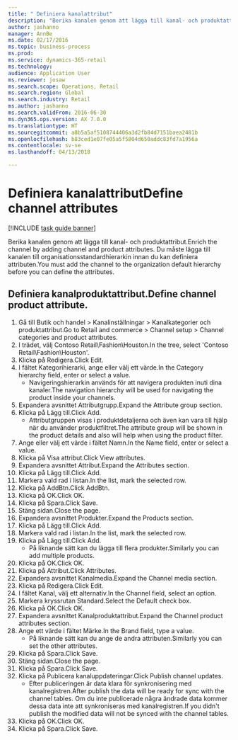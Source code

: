 ```yaml
--- 
title: " Definiera kanalattribut"
description: "Berika kanalen genom att lägga till kanal- och produktattribut."
author: jashanno
manager: AnnBe
ms.date: 02/17/2016
ms.topic: business-process
ms.prod: 
ms.service: dynamics-365-retail
ms.technology: 
audience: Application User
ms.reviewer: josaw
ms.search.scope: Operations, Retail
ms.search.region: Global
ms.search.industry: Retail
ms.author: jashanno
ms.search.validFrom: 2016-06-30
ms.dyn365.ops.version: AX 7.0.0
ms.translationtype: HT
ms.sourcegitcommit: a8b5a5af5108744406a3d2fb84d7151baea2481b
ms.openlocfilehash: b83ced1e07fe05a5f5804d650addc83fd7a1956a
ms.contentlocale: sv-se
ms.lasthandoff: 04/13/2018

---
```

# <a name="define-channel-attributes"></a><span data-ttu-id="12919-103"> Definiera kanalattribut</span><span class="sxs-lookup"><span data-stu-id="12919-103">Define channel attributes</span></span>

[!INCLUDE [task guide banner](../includes/task-guide-banner.md)]

<span data-ttu-id="12919-104">Berika kanalen genom att lägga till kanal- och produktattribut.</span><span class="sxs-lookup"><span data-stu-id="12919-104">Enrich the channel by adding channel and product attributes.</span></span> <span data-ttu-id="12919-105">Du måste lägga till kanalen till organisationsstandardhierarkin innan du kan definiera attributen.</span><span class="sxs-lookup"><span data-stu-id="12919-105">You must add the channel to the organization default hierarchy before you can define the attributes.</span></span>


## <a name="define-channel-product-attribute"></a><span data-ttu-id="12919-106">Definiera kanalproduktattribut.</span><span class="sxs-lookup"><span data-stu-id="12919-106">Define channel product attribute.</span></span>
1. <span data-ttu-id="12919-107">Gå till Butik och handel > Kanalinställningar > Kanalkategorier och produktattribut.</span><span class="sxs-lookup"><span data-stu-id="12919-107">Go to Retail and commerce > Channel setup > Channel categories and product attributes.</span></span>
2. <span data-ttu-id="12919-108">I trädet, välj Contoso Retail\Fashion\Houston.</span><span class="sxs-lookup"><span data-stu-id="12919-108">In the tree, select 'Contoso Retail\Fashion\Houston'.</span></span>
3. <span data-ttu-id="12919-109">Klicka på Redigera.</span><span class="sxs-lookup"><span data-stu-id="12919-109">Click Edit.</span></span>
4. <span data-ttu-id="12919-110">I fältet Kategorihierarki, ange eller välj ett värde.</span><span class="sxs-lookup"><span data-stu-id="12919-110">In the Category hierarchy field, enter or select a value.</span></span>
    * <span data-ttu-id="12919-111">Navigeringshierarkin används för att navigera produkten inuti dina kanaler.</span><span class="sxs-lookup"><span data-stu-id="12919-111">The navigation hierarchy will be used for navigating the product inside your channels.</span></span>  
5. <span data-ttu-id="12919-112">Expandera avsnittet Attributgrupp.</span><span class="sxs-lookup"><span data-stu-id="12919-112">Expand the Attribute group section.</span></span>
6. <span data-ttu-id="12919-113">Klicka på Lägg till.</span><span class="sxs-lookup"><span data-stu-id="12919-113">Click Add.</span></span>
    * <span data-ttu-id="12919-114">Attributgruppen visas i produktdetaljerna och även kan vara till hjälp när du använder produktfiltret.</span><span class="sxs-lookup"><span data-stu-id="12919-114">The attribute group will be shown in the product details and also will help when using the product filter.</span></span>  
7. <span data-ttu-id="12919-115">Ange eller välj ett värde i fältet Namn.</span><span class="sxs-lookup"><span data-stu-id="12919-115">In the Name field, enter or select a value.</span></span>
8. <span data-ttu-id="12919-116">Klicka på Visa attribut.</span><span class="sxs-lookup"><span data-stu-id="12919-116">Click View attributes.</span></span>
9. <span data-ttu-id="12919-117">Expandera avsnittet Attribut.</span><span class="sxs-lookup"><span data-stu-id="12919-117">Expand the Attributes section.</span></span>
10. <span data-ttu-id="12919-118">Klicka på Lägg till.</span><span class="sxs-lookup"><span data-stu-id="12919-118">Click Add.</span></span>
11. <span data-ttu-id="12919-119">Markera vald rad i listan.</span><span class="sxs-lookup"><span data-stu-id="12919-119">In the list, mark the selected row.</span></span>
12. <span data-ttu-id="12919-120">Klicka på AddBtn.</span><span class="sxs-lookup"><span data-stu-id="12919-120">Click AddBtn.</span></span>
13. <span data-ttu-id="12919-121">Klicka på OK.</span><span class="sxs-lookup"><span data-stu-id="12919-121">Click OK.</span></span>
14. <span data-ttu-id="12919-122">Klicka på Spara.</span><span class="sxs-lookup"><span data-stu-id="12919-122">Click Save.</span></span>
15. <span data-ttu-id="12919-123">Stäng sidan.</span><span class="sxs-lookup"><span data-stu-id="12919-123">Close the page.</span></span>
16. <span data-ttu-id="12919-124">Expandera avsnittet Produkter.</span><span class="sxs-lookup"><span data-stu-id="12919-124">Expand the Products section.</span></span>
17. <span data-ttu-id="12919-125">Klicka på Lägg till.</span><span class="sxs-lookup"><span data-stu-id="12919-125">Click Add.</span></span>
18. <span data-ttu-id="12919-126">Markera vald rad i listan.</span><span class="sxs-lookup"><span data-stu-id="12919-126">In the list, mark the selected row.</span></span>
19. <span data-ttu-id="12919-127">Klicka på Lägg till.</span><span class="sxs-lookup"><span data-stu-id="12919-127">Click Add.</span></span>
    * <span data-ttu-id="12919-128">På liknande sätt kan du lägga till flera produkter.</span><span class="sxs-lookup"><span data-stu-id="12919-128">Similarly you can add multiple products.</span></span>  
20. <span data-ttu-id="12919-129">Klicka på OK.</span><span class="sxs-lookup"><span data-stu-id="12919-129">Click OK.</span></span>
21. <span data-ttu-id="12919-130">Klicka på Attribut.</span><span class="sxs-lookup"><span data-stu-id="12919-130">Click Attributes.</span></span>
22. <span data-ttu-id="12919-131">Expandera avsnittet Kanalmedia.</span><span class="sxs-lookup"><span data-stu-id="12919-131">Expand the Channel media section.</span></span>
23. <span data-ttu-id="12919-132">Klicka på Redigera.</span><span class="sxs-lookup"><span data-stu-id="12919-132">Click Edit.</span></span>
24. <span data-ttu-id="12919-133">I fältet Kanal, välj ett alternativ.</span><span class="sxs-lookup"><span data-stu-id="12919-133">In the Channel field, select an option.</span></span>
25. <span data-ttu-id="12919-134">Markera kryssrutan Standard.</span><span class="sxs-lookup"><span data-stu-id="12919-134">Select the Default check box.</span></span>
26. <span data-ttu-id="12919-135">Klicka på OK.</span><span class="sxs-lookup"><span data-stu-id="12919-135">Click OK.</span></span>
27. <span data-ttu-id="12919-136">Expandera avsnittet Kanalproduktattribut.</span><span class="sxs-lookup"><span data-stu-id="12919-136">Expand the Channel product attributes section.</span></span>
28. <span data-ttu-id="12919-137">Ange ett värde i fältet Märke.</span><span class="sxs-lookup"><span data-stu-id="12919-137">In the Brand field, type a value.</span></span>
    * <span data-ttu-id="12919-138">På liknande sätt kan du ange de andra attributen.</span><span class="sxs-lookup"><span data-stu-id="12919-138">Similarly you can set the other attributes.</span></span>  
29. <span data-ttu-id="12919-139">Klicka på Spara.</span><span class="sxs-lookup"><span data-stu-id="12919-139">Click Save.</span></span>
30. <span data-ttu-id="12919-140">Stäng sidan.</span><span class="sxs-lookup"><span data-stu-id="12919-140">Close the page.</span></span>
31. <span data-ttu-id="12919-141">Klicka på Spara.</span><span class="sxs-lookup"><span data-stu-id="12919-141">Click Save.</span></span>
32. <span data-ttu-id="12919-142">Klicka på Publicera kanaluppdateringar.</span><span class="sxs-lookup"><span data-stu-id="12919-142">Click Publish channel updates.</span></span>
    * <span data-ttu-id="12919-143">Efter publiceringen är data klara för synkronisering med kanalregistren.</span><span class="sxs-lookup"><span data-stu-id="12919-143">After publish the data will be ready for sync with the channel tables.</span></span> <span data-ttu-id="12919-144">Om du inte publicerade några ändrade data kommer dessa data inte att synkroniseras med kanalregistren.</span><span class="sxs-lookup"><span data-stu-id="12919-144">If you didn't publish the modified data will not be synced with the channel tables.</span></span>  
33. <span data-ttu-id="12919-145">Klicka på OK.</span><span class="sxs-lookup"><span data-stu-id="12919-145">Click OK.</span></span>
34. <span data-ttu-id="12919-146">Klicka på Spara.</span><span class="sxs-lookup"><span data-stu-id="12919-146">Click Save.</span></span>


